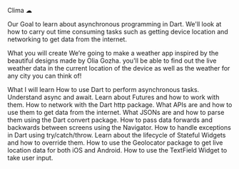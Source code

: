 Clima ☁

Our Goal
 to learn about asynchronous programming in Dart. We'll look at how to carry out time consuming tasks such as getting device location and networking to get data from the internet.

What you will create
We’re going to make a weather app inspired by the beautiful designs made by Olia Gozha. you'll be able to find out the live weather data in the current location of the device as well as the weather for any city you can think of!



What I will learn
How to use Dart to perform asynchronous tasks.
Understand async and await.
Learn about Futures and how to work with them.
How to network with the Dart http package.
What APIs are and how to use them to get data from the internet.
What JSONs are and how to parse them using the Dart convert package.
How to pass data forwards and backwards between screens using the Navigator.
How to handle exceptions in Dart using try/catch/throw.
Learn about the lifecycle of Stateful Widgets and how to override them.
How to use the Geolocator package to get live location data for both iOS and Android.
How to use the TextField Widget to take user input.